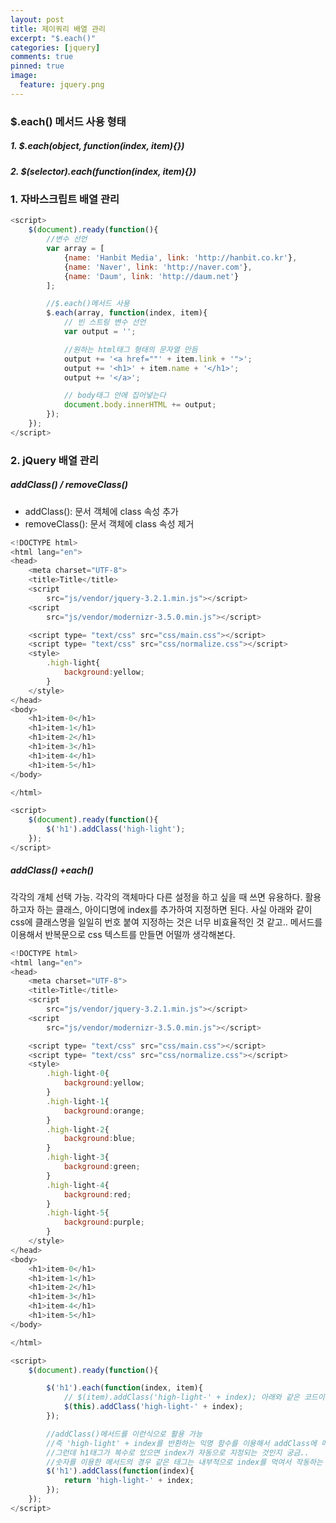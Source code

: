 ```yaml
---
layout: post
title: 제이쿼리 배열 관리
excerpt: "$.each()"
categories: [jquery]
comments: true
pinned: true
image:
  feature: jquery.png
---
```


### $.each() 메서드 사용 형태

##### 1. $.each(object, function(index, item){})
##### 2. $(selector).each(function(index, item){})

### 1. 자바스크립트 배열 관리

~~~javascript
<script>
    $(document).ready(function(){
        //변수 선언
        var array = [
            {name: 'Hanbit Media', link: 'http://hanbit.co.kr'},
            {name: 'Naver', link: 'http://naver.com'},
            {name: 'Daum', link: 'http://daum.net'}
        ];

        //$.each()메서드 사용
        $.each(array, function(index, item){
            // 빈 스트링 변수 선언
            var output = '';

            //원하는 html태그 형태의 문자열 만듬
            output += '<a href=""' + item.link + '">';
            output += '<h1>' + item.name + '</h1>';
            output += '</a>';

            // body태그 안에 집어넣는다
            document.body.innerHTML += output;
        });
    });
</script>
~~~

### 2. jQuery 배열 관리

##### addClass() / removeClass()

* addClass(): 문서 객체에 class 속성 추가
* removeClass(): 문서 객체에 class 속성 제거

~~~javascript
<!DOCTYPE html>
<html lang="en">
<head>
    <meta charset="UTF-8">
    <title>Title</title>
    <script
        src="js/vendor/jquery-3.2.1.min.js"></script>
    <script
        src="js/vendor/modernizr-3.5.0.min.js"></script>

    <script type= "text/css" src="css/main.css"></script>
    <script type= "text/css" src="css/normalize.css"></script>
    <style>
        .high-light{
            background:yellow;
        }
    </style>
</head>
<body>
    <h1>item-0</h1>
    <h1>item-1</h1>
    <h1>item-2</h1>
    <h1>item-3</h1>
    <h1>item-4</h1>
    <h1>item-5</h1>
</body>

</html>

<script>
    $(document).ready(function(){
        $('h1').addClass('high-light');
    });
</script>

~~~

##### addClass() +each()

각각의 개체 선택 가능. 각각의 객체마다 다른 설정을 하고 싶을 때 쓰면 유용하다. 활용하고자 하는 클래스, 아이디명에 index를 추가하여 지정하면 된다. 사실 아래와 같이 css에 클래스명을 일일히 번호 붙여 지정하는 것은 너무 비효율적인 것 같고.. 메서드를 이용해서 반복문으로 css 텍스트를 만들면 어떨까 생각해본다.

~~~javascript
<!DOCTYPE html>
<html lang="en">
<head>
    <meta charset="UTF-8">
    <title>Title</title>
    <script
        src="js/vendor/jquery-3.2.1.min.js"></script>
    <script
        src="js/vendor/modernizr-3.5.0.min.js"></script>

    <script type= "text/css" src="css/main.css"></script>
    <script type= "text/css" src="css/normalize.css"></script>
    <style>
        .high-light-0{
            background:yellow;
        }
        .high-light-1{
            background:orange;
        }
        .high-light-2{
            background:blue;
        }
        .high-light-3{
            background:green;
        }
        .high-light-4{
            background:red;
        }
        .high-light-5{
            background:purple;
        }
    </style>
</head>
<body>
    <h1>item-0</h1>
    <h1>item-1</h1>
    <h1>item-2</h1>
    <h1>item-3</h1>
    <h1>item-4</h1>
    <h1>item-5</h1>
</body>

</html>

<script>
    $(document).ready(function(){

        $('h1').each(function(index, item){
            // $(item).addClass('high-light-' + index); 아래와 같은 코드이나, this를 더 많이 쓴다.
            $(this).addClass('high-light-' + index);
        });

        //addClass()메서드를 이런식으로 활용 가능
        //즉 'high-light' + index를 반환하는 익명 함수를 이용해서 addClass에 매개변수로 넘기는 것.
        //그런데 h1태그가 복수로 있으면 index가 자동으로 지정되는 것인지 궁금..
        //숫자를 이용한 메서드의 경우 같은 태그는 내부적으로 index를 먹여서 작동하는 것이 맞는 듯 하다.
        $('h1').addClass(function(index){
            return 'high-light-' + index;
        });
    });
</script>
~~~
